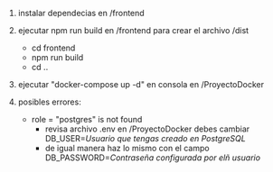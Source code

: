 1. instalar dependecias en /frontend

2. ejecutar npm run build en /frontend para crear el archivo /dist
   - cd frontend
   - npm run build
   - cd ..

3. ejecutar "docker-compose up -d" en consola en /ProyectoDocker

4. posibles errores: 
   - role = "postgres" is not found
     - revisa archivo .env en /ProyectoDocker debes cambiar DB_USER=*Usuario que tengas creado en PostgreSQL*
     - de igual manera haz lo mismo con el campo DB_PASSWORD=*Contraseña configurada por elñ usuario* 